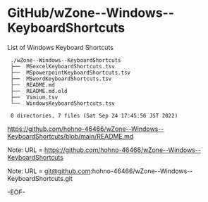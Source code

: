 # GitHub/wZone--Windows--KeyboardShortcuts

List of Windows Keyboard Shortcuts

     ./wZone--Windows--KeyboardShortcuts
     ├──  MSexcelKeyboardShortcuts.tsv
     ├──  MSpowerpointKeyboardShortcuts.tsv
     ├──  MSwordKeyboardShortcuts.tsv
     ├──  README.md
     ├──  README.md.old
     ├──  Vimium.tsv
     └──  WindowsKeyboardShortcuts.tsv
     
     0 directories, 7 files (Sat Sep 24 17:45:56 JST 2022)


https://github.com/hohno-46466/wZone--Windows--KeyboardShortcuts/blob/main/README.md

Note: URL = https://github.com/hohno-46466/wZone--Windows--KeyboardShortcuts

Note: URL = git@github.com:hohno-46466/wZone--Windows--KeyboardShortcuts.git

-EOF-
